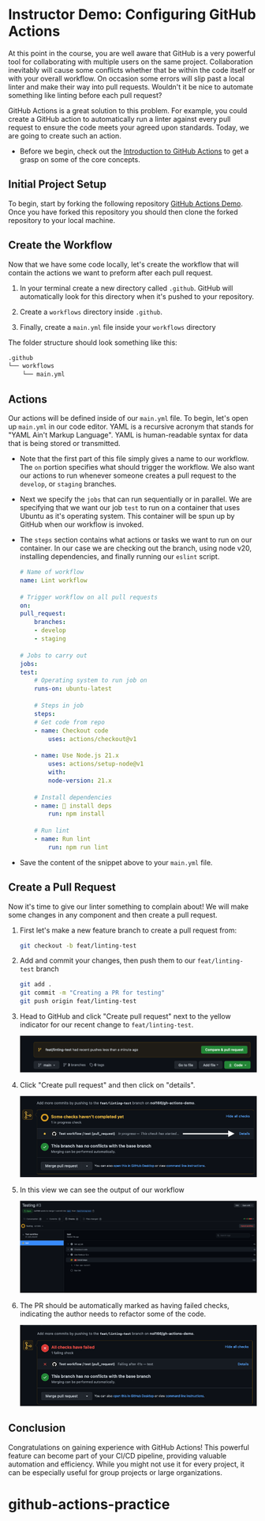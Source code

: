 # Instructor Demo: Configuring GitHub Actions

At this point in the course, you are well aware that GitHub is a very powerful tool for collaborating with multiple users on the same project. Collaboration inevitably will cause some conflicts whether that be within the code itself or with your overall workflow. On occasion some errors will slip past a local linter and make their way into pull requests. Wouldn't it be nice to automate something like linting before each pull request?

GitHub Actions is a great solution to this problem. For example, you could create a GitHub action to automatically run a linter against every pull request to ensure the code meets your agreed upon standards. Today, we are going to create such an action.

* Before we begin, check out the [Introduction to GitHub Actions](https://docs.github.com/en/actions/learn-github-actions/introduction-to-github-actions) to get a grasp on some of the core concepts.

## Initial Project Setup

To begin, start by forking the following repository [GitHub Actions Demo](https://github.com/coding-boot-camp/github-actions-demo).  Once you have forked this repository you should then clone the forked repository to your local machine.

## Create the Workflow

Now that we have some code locally, let's create the workflow that will contain the actions we want to preform after each pull request.

1. In your terminal create a new directory called `.github`. GitHub will automatically look for this directory when it's pushed to your repository.

2. Create a `workflows` directory inside `.github`.

3. Finally, create a `main.yml` file inside your `workflows` directory

The folder structure should look something like this:

```md
.github
└── workflows
    └── main.yml
```

## Actions

Our actions will be defined inside of our `main.yml` file. To begin, let's open up `main.yml` in our code editor. YAML is a recursive acronym that stands for "YAML Ain't Markup Language". YAML is human-readable syntax for data that is being stored or transmitted.

* Note that the first part of this file simply gives a name to our workflow. The `on` portion specifies what should trigger the workflow. We also want our actions to run whenever someone creates a pull request to the `develop`, or `staging` branches.

* Next we specify the `jobs` that can run sequentially or in parallel. We are specifying that we want our job `test` to run on a container that uses Ubuntu as it's operating system. This container will be spun up by GitHub when our workflow is invoked.

* The `steps` section contains what actions or tasks we want to run on our container. In our case we are checking out the branch, using node v20, installing dependencies, and finally running our `eslint` script.

    ```yml
    # Name of workflow
    name: Lint workflow

    # Trigger workflow on all pull requests
    on:
    pull_request:
        branches:
        - develop
        - staging

    # Jobs to carry out
    jobs:
    test:
        # Operating system to run job on
        runs-on: ubuntu-latest

        # Steps in job
        steps:
        # Get code from repo
        - name: Checkout code
            uses: actions/checkout@v1

        - name: Use Node.js 21.x
            uses: actions/setup-node@v1
            with:
            node-version: 21.x

        # Install dependencies
        - name: 🧰 install deps
            run: npm install
            
        # Run lint
        - name: Run lint
            run: npm run lint
    ```

* Save the content of the snippet above to your `main.yml` file.

## Create a Pull Request

Now it's time to give our linter something to complain about! We will make some changes in any component and then create a pull request.

1. First let's make a new feature branch to create a pull request from:

    ```sh
    git checkout -b feat/linting-test
    ```

2. Add and commit your changes, then push them to our `feat/linting-test` branch

    ```sh
    git add .
    git commit -m "Creating a PR for testing"
    git push origin feat/linting-test
    ```

3. Head to GitHub and click "Create pull request" next to the yellow indicator for our recent change to `feat/linting-test`.

    ![Pull Request](Images/01-pr.png)

4. Click "Create pull request" and then click on "details".

    ![PR details](Images/02-details.png)

5. In this view we can see the output of our workflow

    ![Workflow](Images/03-output.png)

6. The PR should be automatically marked as having failed checks, indicating the author needs to refactor some of the code.

    ![Failed checks](Images/04-failed.png)

## Conclusion

Congratulations on gaining experience with GitHub Actions! This powerful feature can become part of your CI/CD pipeline, providing valuable automation and efficiency. While you might not use it for every project, it can be especially useful for group projects or large organizations.
# github-actions-practice
